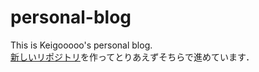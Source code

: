 # personal-blog
This is Keigooooo's personal blog.
<br>
[新しいリポジトリ](https://github.com/keigooooo1065/new-personal-blog)を作ってとりあえずそちらで進めています．

